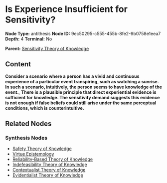 # Is Experience Insufficient for Sensitivity?

**Node Type:** antithesis
**Node ID:** 9ec50295-c555-455b-8fe2-9b0758e1eea7
**Depth:** 4
**Terminal:** No

**Parent:** [Sensitivity Theory of Knowledge](sensitivity-theory-of-knowledge-synthesis-8d81417a-affd-4466-b0d9-ffe878bef2b1.md)

## Content

**Consider a scenario where a person has a vivid and continuous experience of a particular event transpiring, such as watching a sunrise. In such a scenario, intuitively, the person seems to have knowledge of the event.**, **There is a plausible principle that direct experiential evidence is sufficient for knowledge. The sensitivity demand suggests this evidence is not enough if false beliefs could still arise under the same perceptual conditions, which is counterintuitive.**

## Related Nodes

### Synthesis Nodes

- [Safety Theory of Knowledge](safety-theory-of-knowledge-synthesis-3c9eec5b-bd00-4a6d-9071-6d693d7440c6.md)
- [Virtue Epistemology](virtue-epistemology-synthesis-ad2e1211-6b46-4330-8e9b-63aee1edf4d6.md)
- [Reliability-Based Theory of Knowledge](reliability-based-theory-of-knowledge-synthesis-ea280cce-24d2-4a72-a332-a0a0efd67272.md)
- [Indefeasibility Theory of Knowledge](indefeasibility-theory-of-knowledge-synthesis-f6b29a45-fc6f-43c3-90b0-23570b4dab02.md)
- [Contextualist Theory of Knowledge](contextualist-theory-of-knowledge-synthesis-5b428174-2e5a-45bd-9f66-933e952cb029.md)
- [Evidentialist Theory of Knowledge](evidentialist-theory-of-knowledge-synthesis-3c32c0e4-be33-498a-94cc-d126b4080201.md)
